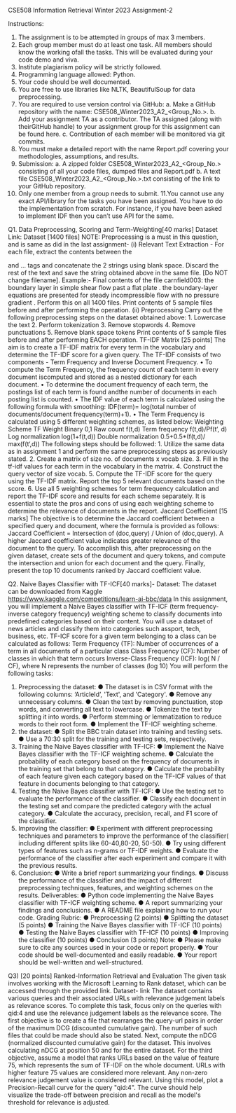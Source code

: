 CSE508 Information Retrieval Winter 2023 Assignment-2


Instructions:
1.	The assignment is to be attempted in groups of max 3 members.
2.	Each group member must do at least one task. All members should know the working ofall the tasks. This will be evaluated during your code demo and viva.
3.	Institute plagiarism policy will be strictly followed.
4.	Programming language allowed: Python.
5.	Your code should be well documented.
6.	You are free to use libraries like NLTK, BeautifulSoup for data preprocessing.
7.	You are required to use version control via GitHub:
a.	Make a GitHub repository with the name:
CSE508_Winter2023_A2_<Group_No.>.
b.	Add your assignment TA as a contributor. The TA assigned (along with theirGitHub handle) to your assignment group for this assignment can be found here. c. Contribution of each member will be monitored via git commits.
8.	You must make a detailed report with the name Report.pdf covering your methodologies, assumptions, and results.
9.	Submission:
a.	A zipped folder CSE508_Winter2023_A2_<Group_No.> consisting of all your code files, dumped files and Report.pdf
b.	A text file CSE508_Winter2023_A2_<Group_No.>.txt consisting of the link to your GitHub repository.
10.	Only one member from a group needs to submit.
11.You cannot use any exact API/library for the tasks you have been assigned. You have to do the implementation from scratch. For instance, if you have been asked to implement IDF then you can’t use API for the same.





Q1. Data Preprocessing, Scoring and Term-Weighting[40 marks]
Dataset Link: Dataset [1400 files]
NOTE: Preprocessing is a must in this question, and is same as did in the last assignment-
(i) Relevant Text Extraction - For each file, extract the contents between the
<TITLE>...</TITLE> and <TEXT>...</TEXT> tags and concatenate the 2 strings using blank space. Discard the rest of the text and save the string obtained above in the same file. [Do NOT change filename].
Example:-
Final contents of the file carnfield003: the boundary layer in simple shear flow past a flat plate .
the boundary-layer equations are presented for steady incompressible flow with no pressure gradient .
Perform this on all 1400 files. Print contents of 5 sample files before and after performing the operation.
(ii) Preprocessing
Carry out the following preprocessing steps on the dataset obtained above:
1.	Lowercase the text
2.	Perform tokenization
3.	Remove stopwords
4.	Remove punctuations
5.	Remove blank space tokens
Print contents of 5 sample files before and after performing EACH operation.
TF-IDF Matrix [25 points]
The aim is to create a TF-IDF matrix for every term in the vocabulary and determine the TF-IDF score for a given query. The TF-IDF consists of two components - Term Frequency and Inverse Document Frequency.
•	To compute the Term Frequency, the frequency count of each term in every document iscomputed and stored as a nested dictionary for each document.
•	To determine the document frequency of each term, the postings list of each term is found andthe number of documents in each posting list is counted.
•	The IDF value of each term is calculated using the following formula with smoothing: IDF(term)= log(total number of documents/document frequency(term)+1).
•	The Term Frequency is calculated using 5 different weighting schemes, as listed below:
Weighting Scheme	TF Weight
Binary	0,1
Raw count	f(t,d)
Term frequency	f(t,d)/Pf(t‘, d)
Log normalization	log(1+f(t,d))
Double normalization	0.5+0.5*(f(t,d)/ max(f(t‘,d))
The following steps should be followed:
1.	Utilize the same data as in assignment 1 and perform the same preprocessing steps as previously stated.
2.	Create a matrix of size no. of documents x vocab size.
3.	Fill in the tf-idf values for each term in the vocabulary in the matrix.
4.	Construct the query vector of size vocab.
5.	Compute the TF-IDF score for the query using the TF-IDF matrix. Report the top 5 relevant documents based on the score.
6.	Use all 5 weighting schemes for term frequency calculation and report the TF-IDF score and results for each scheme separately.
It is essential to state the pros and cons of using each weighting scheme to determine the relevance of documents in the report.
Jaccard Coefficient [15 marks]
The objective is to determine the Jaccard coefficient between a specified query and document, where the formula is provided as follows:
Jaccard Coefficient = Intersection of (doc,query) / Union of (doc,query).
A higher Jaccard coefficient value indicates greater relevance of the document to the query. To accomplish this, after preprocessing on the given dataset, create sets of the document and query tokens, and compute the intersection and union for each document and the query. Finally, present the top 10 documents ranked by Jaccard coefficient value.






Q2.
Naive Bayes Classifier with TF-ICF[40 marks]-
Dataset:
The dataset can be downloaded from Kaggle https://www.kaggle.com/competitions/learn-ai-bbc/data
In this assignment, you will implement a Naive Bayes classifier with TF-ICF (term frequency-inverse category frequency) weighting scheme to classify documents into predefined categories based on their content. You will use a dataset of news articles and classify them into categories such assport, tech, business, etc.
TF-ICF score for a given term belonging to a class can be calculated as follows:
Term Frequency (TF): Number of occurrences of a term in all documents of a particular class
Class Frequency (CF): Number of classes in which that term occurs
Inverse-Class Frequency (ICF): log( N / CF), where N represents the number of classes (log 10)
You will perform the following tasks:
1.	Preprocessing the dataset:
●	The dataset is in CSV format with the following columns: ‘ArticleId’, 'Text', and 'Category'.
●	Remove any unnecessary columns.
●	Clean the text by removing punctuation, stop words, and converting all text to lowercase.
●	Tokenize the text by splitting it into words.
●	Perform stemming or lemmatization to reduce words to their root form. ●	Implement the TF-ICF weighting scheme.
2.	the dataset:
●	Split the BBC train dataset into training and testing sets.
●	Use a 70:30 split for the training and testing sets, respectively.
3.	Training the Naive Bayes classifier with TF-ICF:
●	Implement the Naive Bayes classifier with the TF-ICF weighting scheme.
●	Calculate the probability of each category based on the frequency of documents in the training set that belong to that category.
●	Calculate the probability of each feature given each category based on the TF-ICF values of that feature in documents belonging to that category.
4.	Testing the Naive Bayes classifier with TF-ICF:
●	Use the testing set to evaluate the performance of the classifier.
●	Classify each document in the testing set and compare the predicted category with the actual category.
●	Calculate the accuracy, precision, recall, and F1 score of the classifier.
5.	Improving the classifier:
●	Experiment with different preprocessing techniques and parameters to improve the performance of the classifier( including different splits like 60-40,80-20, 50-50).
●	Try using different types of features such as n-grams or TF-IDF weights.
●	Evaluate the performance of the classifier after each experiment and compare it with the previous results.
6.	Conclusion:
●	Write a brief report summarizing your findings.
●	Discuss the performance of the classifier and the impact of different preprocessing techniques, features, and weighting schemes on the results.
Deliverables:
●	Python code implementing the Naive Bayes classifier with TF-ICF weighting scheme.
●	A report summarizing your findings and conclusions. ●	A README file explaining how to run your code.
Grading Rubric:
●	Preprocessing (2 points)
●	Splitting the dataset (5 points)
●	Training the Naive Bayes classifier with TF-ICF (10 points)
●	Testing the Naive Bayes classifier with TF-ICF (10 points)
●	Improving the classifier (10 points)
●	Conclusion (3 points) Note:
●	Please make sure to cite any sources used in your code or report properly.
●	Your code should be well-documented and easily readable. ●	Your report should be well-written and well-structured.







Q3) [20 points] Ranked-Information Retrieval and Evaluation
The given task involves working with the Microsoft Learning to Rank dataset, which can be accessed through the provided link.  Dataset- link
The dataset contains various queries and their associated URLs with relevance judgement labels as relevance scores.
To complete this task, focus only on the queries with qid:4 and use the relevance judgement labels as the relevance score.
The first objective is to create a file that rearranges the query-url pairs in order of the maximum DCG (discounted cumulative gain). The number of such files that could be made should also be stated.
Next, compute the nDCG (normalized discounted cumulative gain) for the dataset. This involves calculating nDCG at position 50 and for the entire dataset.
For the third objective, assume a model that ranks URLs based on the value of feature 75, which represents the sum of TF-IDF on the whole document. URLs with higher feature 75 values are considered more relevant. Any non-zero relevance judgement value is considered relevant. Using this model, plot a Precision-Recall curve for the query "qid:4".
The curve should help visualize the trade-off between precision and recall as the model's threshold for relevance is adjusted.

